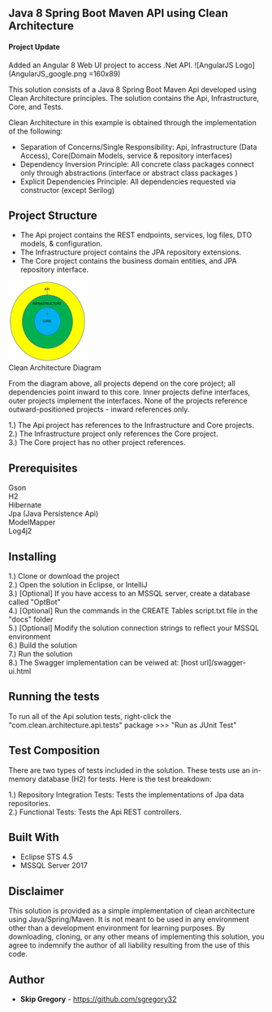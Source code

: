 ## Java 8 Spring Boot Maven API using Clean Architecture  

#### Project Update  

Added an Angular 8 Web UI project to access .Net API.  ![AngularJS Logo](AngularJS_google.png =160x89)  

This solution consists of a Java 8 Spring Boot Maven Api developed using Clean Architecture principles. The solution contains the Api, Infrastructure, Core, and Tests.

Clean Architecture in this example is obtained through the implementation of the following:  

* Separation of Concerns/Single Responsibility: Api, Infrastructure (Data Access), Core(Domain Models, service & repository interfaces)
* Dependency Inversion Principle: All concrete class packages connect only through abstractions (interface or abstract class packages ) 
* Explicit Dependencies Principle: All dependencies requested via constructor (except Serilog)  

## Project Structure  

* The Api project contains the REST endpoints, services, log files, DTO models, & configuration.  
* The Infrastructure project contains the JPA repository extensions.  
* The Core project contains the business domain entities, and JPA repository interface.  

![Clean Architecture Diagram](clean_architecture.png)  
Clean Architecture Diagram

From the diagram above, all projects depend on the core project; all dependencies point inward to this core. Inner projects define interfaces, outer projects implement the interfaces. None of the projects reference outward-positioned projects - inward references only.

1.) The Api project has references to the Infrastructure and Core projects.  
2.) The Infrastructure project only references the Core project.  
3.) The Core project has no other project references.  

## Prerequisites

Gson  
H2  
Hibernate  
Jpa (Java Persistence Api)  
ModelMapper   
Log4j2  

## Installing

1.) Clone or download the project  
2.) Open the solution in Eclipse, or IntelliJ  
3.) [Optional] If you have access to an MSSQL server, create a database called "OptBot"  
4.) [Optional] Run the commands in the CREATE Tables script.txt file in the "docs" folder  
5.) [Optional] Modify the solution connection strings to reflect your MSSQL environment  
6.) Build the solution  
7.) Run the solution  
8.) The Swagger implementation can be veiwed at: [host url]/swagger-ui.html

## Running the tests

To run all of the Api solution tests, right-click the "com.clean.architecture.api.tests" package >>> "Run as JUnit Test"

## Test Composition

There are two types of tests included in the solution. These tests use an in-memory database (H2) for tests. Here is the test breakdown:

1.) Repository Integration Tests: Tests the implementations of Jpa data repositories.  
2.) Functional Tests: Tests the Api REST controllers.  

## Built With

* Eclipse STS 4.5
* MSSQL Server 2017

## Disclaimer

This solution is provided as a simple implementation of clean architecture using Java/Spring/Maven. It is not meant to be used in any environment other than a development environment for learning purposes. By downloading, cloning, or any other means of implementing this solution, you agree to indemnify the author of all liability resulting from the use of this code.

## Author

* **Skip Gregory** - https://github.com/sgregory32
